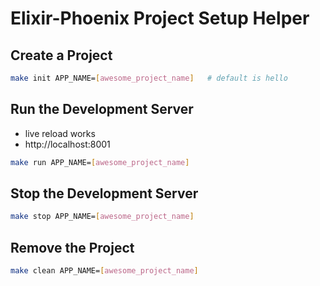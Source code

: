 # Elixir-Phoenix Project Setup Helper

## Create a Project

```sh
make init APP_NAME=[awesome_project_name]   # default is hello
```

## Run the Development Server

* live reload works
* http://localhost:8001

```sh
make run APP_NAME=[awesome_project_name]
```

## Stop the Development Server

```sh
make stop APP_NAME=[awesome_project_name]
```

## Remove the Project

```sh
make clean APP_NAME=[awesome_project_name]
```
